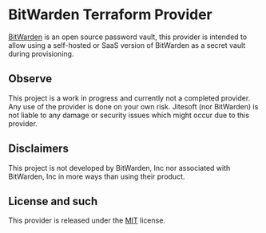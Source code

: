 # BitWarden Terraform Provider

[BitWarden](https://bitwarden.com/) is an open source password vault, this provider is intended to allow using a 
self-hosted or SaaS version of BitWarden as a secret vault during provisioning.

## Observe

This project is a work in progress and currently not a completed provider. Any use of the provider is done
on your own risk. Jitesoft (nor BitWarden) is not liable to any damage or security issues which might
occur due to this provider.

## Disclaimers

This project is not developed by BitWarden, Inc nor associated with BitWarden, Inc in more ways than
using their product.

## License and such

This provider is released under the [MIT](https://github.com/jitesoft/bitwarden-terraform-provider/LICENSE) license.

